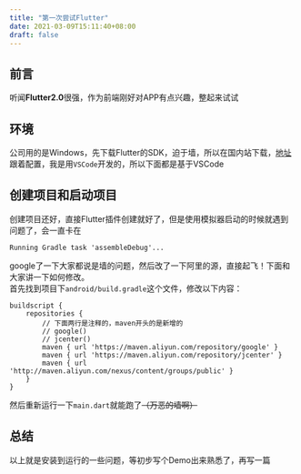 ```yaml
---
title: "第一次尝试Flutter"
date: 2021-03-09T15:11:40+08:00
draft: false
---
```


## 前言
听闻**Flutter2.0**很强，作为前端刚好对APP有点兴趣，整起来试试

## 环境
公司用的是Windows，先下载Flutter的SDK，迫于墙，所以在国内站下载，[地址](https://flutter.cn/docs/get-started/install/windows)  
跟着配置，我是用`VSCode`开发的，所以下面都是基于VSCode

## 创建项目和启动项目
创建项目还好，直接Flutter插件创建就好了，但是使用模拟器启动的时候就遇到问题了，会一直卡在
```
Running Gradle task 'assembleDebug'...
```
google了一下大家都说是墙的问题，然后改了一下阿里的源，直接起飞！下面和大家讲一下如何修改。  
首先找到项目下`android/build.gradle`这个文件，修改以下内容：
```
buildscript {
    repositories {
        // 下面两行是注释的，maven开头的是新增的
        // google()
        // jcenter()
        maven { url 'https://maven.aliyun.com/repository/google' }
        maven { url 'https://maven.aliyun.com/repository/jcenter' }
        maven { url 'http://maven.aliyun.com/nexus/content/groups/public' }
    }
}
```
然后重新运行一下`main.dart`就能跑了<strike>（万恶的墙啊）</strike>

## 总结
以上就是安装到运行的一些问题，等初步写个Demo出来熟悉了，再写一篇